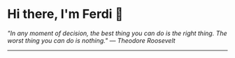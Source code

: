 <h1>Hi there, I'm Ferdi 👋</h1>

<p><em>
  "In any moment of decision, the best thing you can do is the right thing. The worst thing you can do is nothing." — Theodore Roosevelt
</em></p>

---
